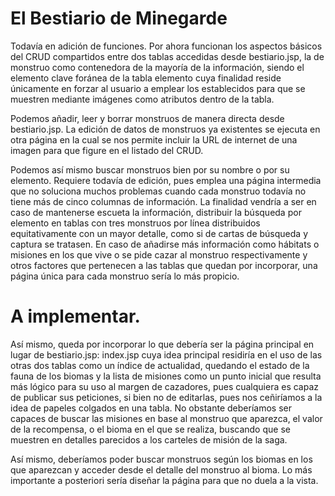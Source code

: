# El Bestiario de Minegarde

Todavía en adición de funciones. Por ahora funcionan los aspectos básicos del CRUD compartidos entre dos tablas accedidas desde 
bestiario.jsp, la de monstruo como contenedora de la mayoría de la información, siendo el elemento clave foránea de la tabla
elemento cuya finalidad reside únicamente en forzar al usuario a emplear los establecidos para que se muestren mediante imágenes
como atributos dentro de la tabla.

Podemos añadir, leer y borrar monstruos de manera directa desde bestiario.jsp. La edición de datos de monstruos ya existentes
se ejecuta en otra página en la cual se nos permite incluir la URL de internet de una imagen para que figure en el listado del CRUD.

Podemos así mismo buscar monstruos bien por su nombre o por su elemento. Requiere todavía de edición, pues emplea una página intermedia que
no soluciona muchos problemas cuando cada monstruo todavía no tiene más de cinco columnas de información. La finalidad vendría a ser en
caso de mantenerse escueta la información, distribuir la búsqueda por elemento en tablas con tres monstruos por línea distribuidos
equitativamente con un mayor detalle, como si de cartas de búsqueda y captura se tratasen. En caso de añadirse más información como 
hábitats o misiones en los que vive o se pide cazar al monstruo respectivamente y otros factores que pertenecen a las tablas que quedan por 
incorporar, una página única para cada monstruo sería lo más propicio.







# A implementar.

Así mismo, queda por incorporar lo que debería ser la página principal en lugar de bestiario.jsp: index.jsp cuya idea principal residiría en el uso de las otras 
dos tablas como un índice de actualidad, quedando el estado de la fauna de los biomas y la lista de misiones como un punto inicial que
resulta más lógico para su uso al margen de cazadores, pues cualquiera es capaz de publicar sus peticiones, si bien no de editarlas,
pues nos ceñiríamos a la idea de papeles colgados en una tabla. No obstante deberíamos ser capaces de buscar las misiones en base al
monstruo que aparezca, el valor de la recompensa, o el bioma en el que se realiza, buscando que se muestren en detalles parecidos a los 
carteles de misión de la saga. 

Así mismo, deberíamos poder buscar monstruos según los biomas en los que aparezcan y acceder desde el detalle del monstruo al bioma. 
Lo más importante a posteriori sería diseñar la página para que no duela a la vista.
